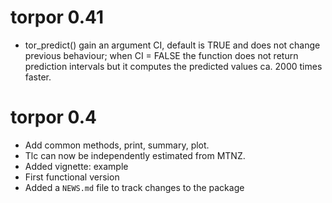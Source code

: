 # torpor 0.41
* tor_predict() gain an argument CI, default is TRUE and does not change previous behaviour; when CI = FALSE the function does not return prediction intervals but it computes the predicted values ca. 2000 times faster.

# torpor 0.4
* Add common methods, print, summary, plot. 
* Tlc can now be independently estimated from MTNZ.  
* Added vignette: example 
* First functional version
* Added a `NEWS.md` file to track changes to the package
